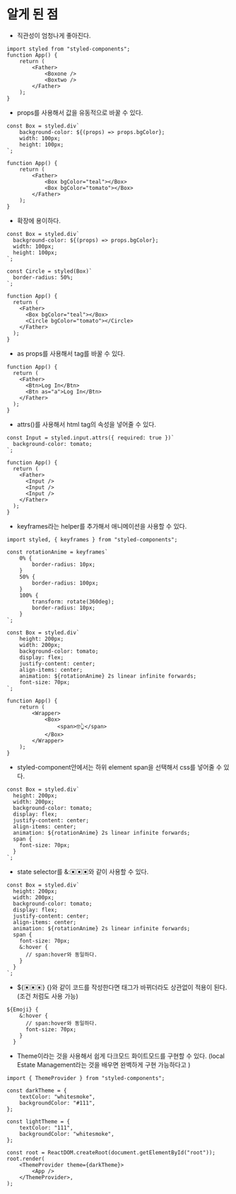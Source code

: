 # 알게 된 점

- 직관성이 엄청나게 좋아진다.

```JS
import styled from "styled-components";
function App() {
	return (
		<Father>
			<Boxone />
			<Boxtwo />
		</Father>
	);
}
```

- props를 사용해서 값을 유동적으로 바꿀 수 있다.

```JS
const Box = styled.div`
	background-color: ${(props) => props.bgColor};
	width: 100px;
	height: 100px;
`;

function App() {
	return (
		<Father>
			<Box bgColor="teal"></Box>
			<Box bgColor="tomato"></Box>
		</Father>
	);
}
```

- 확장에 용이하다.

```JS
const Box = styled.div`
  background-color: ${(props) => props.bgColor};
  width: 100px;
  height: 100px;
`;

const Circle = styled(Box)`
  border-radius: 50%;
`;

function App() {
  return (
    <Father>
      <Box bgColor="teal"></Box>
      <Circle bgColor="tomato"></Circle>
    </Father>
  );
}
```

- as props를 사용해서 tag를 바꿀 수 있다.

```JS
function App() {
  return (
    <Father>
      <Btn>Log In</Btn>
      <Btn as="a">Log In</Btn>
    </Father>
  );
}
```

- attrs()를 사용해서 html tag의 속성을 넣어줄 수 있다.

```JS
const Input = styled.input.attrs({ required: true })`
  background-color: tomato;
`;

function App() {
  return (
    <Father>
      <Input />
      <Input />
      <Input />
    </Father>
  );
}
```

- keyframes라는 helper를 추가해서 애니메이션을 사용할 수 있다.

```JS
import styled, { keyframes } from "styled-components";

const rotationAnime = keyframes`
	0% {
		border-radius: 10px;
	}
	50% {
		border-radius: 100px;
	}
	100% {
		transform: rotate(360deg);
		border-radius: 10px;
	}
`;

const Box = styled.div`
	height: 200px;
	width: 200px;
	background-color: tomato;
	display: flex;
	justify-content: center;
	align-items: center;
	animation: ${rotationAnime} 2s linear infinite forwards;
	font-size: 70px;
`;

function App() {
	return (
		<Wrapper>
			<Box>
				<span>🤓👆</span>
			</Box>
		</Wrapper>
	);
}
```

- styled-component안에서는 하위 element span을 선택해서 css를 넣어줄 수 있다.

```JS
const Box = styled.div`
  height: 200px;
  width: 200px;
  background-color: tomato;
  display: flex;
  justify-content: center;
  align-items: center;
  animation: ${rotationAnime} 2s linear infinite forwards;
  span {
    font-size: 70px;
  }
`;
```

- state selector를 &:▣▣▣와 같이 사용할 수 있다.

```JS
const Box = styled.div`
  height: 200px;
  width: 200px;
  background-color: tomato;
  display: flex;
  justify-content: center;
  align-items: center;
  animation: ${rotationAnime} 2s linear infinite forwards;
  span {
    font-size: 70px;
    &:hover {
      // span:hover와 동일하다.
    }
  }
`;
```

- ${▣▣▣} {}와 같이 코드를 작성한다면 태그가 바뀌더라도 상관없이 적용이 된다. (조건 처럼도 사용 가능)

```JS
${Emoji} {
    &:hover {
      // span:hover와 동일하다.
      font-size: 70px;
    }
  }
```

- Theme이라는 것을 사용해서 쉽게 다크모드 화이트모드를 구현할 수 있다. (local Estate Management라는 것을 배우면 완벽하게 구현 가능하다고 )

```JS
import { ThemeProvider } from "styled-components";

const darkTheme = {
	textColor: "whitesmoke",
	backgroundColor: "#111",
};

const lightTheme = {
	textColor: "111",
	backgroundColor: "whitesmoke",
};

const root = ReactDOM.createRoot(document.getElementById("root"));
root.render(
	<ThemeProvider theme={darkTheme}>
		<App />
	</ThemeProvider>,
);
```
